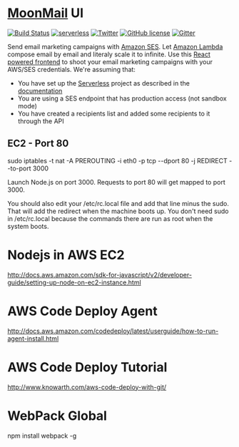 # [MoonMail](https://github.com/microapps/MoonMail) UI

[![Build Status](https://travis-ci.org/microapps/MoonMail.svg?branch=master)](https://travis-ci.org/microapps/MoonMail)
[![serverless](http://public.serverless.com/badges/v3.svg)](http://www.serverless.com)
[![Twitter](https://img.shields.io/twitter/url/https/github.com/microapps/MoonMail.svg?style=social)](https://twitter.com/intent/tweet?text=Wow:&url=https%3A%2F%2Fgithub.com%2Fmicroapps%2FMoonMail%2F)
[![GitHub license](https://img.shields.io/badge/license-MIT-blue.svg)](https://raw.githubusercontent.com/microapps/MoonMail/master/LICENSE)
[![Gitter](https://badges.gitter.im/microapps/MoonMail.svg)](https://gitter.im/microapps/MoonMail?utm_source=badge&utm_medium=badge&utm_campaign=pr-badge)


Send email marketing campaigns with [Amazon SES](https://aws.amazon.com/ses/). Let [Amazon Lambda](https://aws.amazon.com/lambda/) compose email by email and literaly scale it to infinite.  Use this [React powered frontend](https://microapps.github.io/MoonMail-UI/) to shoot your email marketing campaigns with your AWS/SES credentials. We're assuming that:

  -  You have set up the [Serverless](https://serverless.com/) project as described in the [documentation](https://github.com/microapps/MoonMail#getting-started)
  - You are using a SES endpoint that has production access (not sandbox mode)
  - You have created a recipients list and added some recipients to it through the API

## EC2 - Port 80
 
 
 sudo iptables -t nat -A PREROUTING -i eth0 -p tcp --dport 80 -j REDIRECT --to-port 3000
 
 Launch Node.js on port 3000. Requests to port 80 will get mapped to port 3000.
 
 You should also edit your /etc/rc.local file and add that line minus the sudo. That will add the redirect when the machine boots up. You don't need sudo in /etc/rc.local because the commands there are run as root when the system boots.
 
 # Nodejs in AWS EC2
 
 http://docs.aws.amazon.com/sdk-for-javascript/v2/developer-guide/setting-up-node-on-ec2-instance.html
 
 # AWS Code Deploy Agent
 
 http://docs.aws.amazon.com/codedeploy/latest/userguide/how-to-run-agent-install.html
 
 # AWS Code Deploy Tutorial
 
 http://www.knowarth.com/aws-code-deploy-with-git/
 
 # WebPack Global
 
 npm install webpack -g
